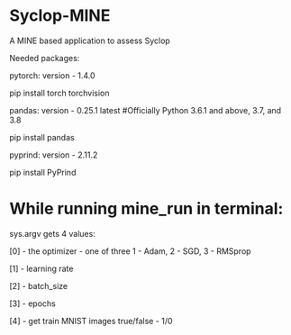 # Syclop-MINE
A MINE based application to assess Syclop 

Needed packages:

pytorch: version - 1.4.0 

pip install torch torchvision

pandas: version - 0.25.1 latest #Officially Python 3.6.1 and above, 3.7, and 3.8

pip install pandas

pyprind: version - 2.11.2

pip install PyPrind

# While running mine_run in terminal: 
sys.argv gets 4 values:

[0] - the optimizer - one of three 1 - Adam, 2 - SGD, 3 - RMSprop

[1] - learning rate

[2] - batch_size

[3] - epochs

[4] - get train MNIST images true/false - 1/0




